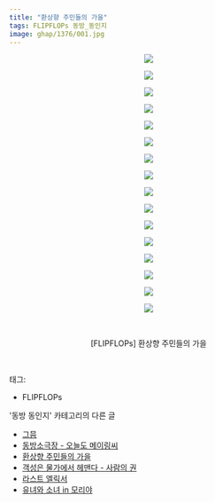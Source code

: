 ```yaml
---
title: "환상향 주민들의 가을"
tags: FLIPFLOPs 동방_동인지
image: ghap/1376/001.jpg
---
```

<div class="article">
<p style="text-align: center; clear: none; float: none;"><img src="{{ site.nasurl }}/ghap/1376/001.jpg"/></p>
<p style="text-align: center; clear: none; float: none;"><img src="{{ site.nasurl }}/ghap/1376/002.jpg"/></p>
<p style="text-align: center; clear: none; float: none;"><img src="{{ site.nasurl }}/ghap/1376/003.jpg"/></p>
<p style="text-align: center; clear: none; float: none;"><img src="{{ site.nasurl }}/ghap/1376/004.jpg"/></p>
<p style="text-align: center; clear: none; float: none;"><img src="{{ site.nasurl }}/ghap/1376/005.jpg"/></p>
<p style="text-align: center; clear: none; float: none;"><img src="{{ site.nasurl }}/ghap/1376/006.jpg"/></p>
<p style="text-align: center; clear: none; float: none;"><img src="{{ site.nasurl }}/ghap/1376/007.jpg"/></p>
<p style="text-align: center; clear: none; float: none;"><img src="{{ site.nasurl }}/ghap/1376/008.jpg"/></p>
<p style="text-align: center; clear: none; float: none;"><img src="{{ site.nasurl }}/ghap/1376/009.jpg"/></p>
<p style="text-align: center; clear: none; float: none;"><img src="{{ site.nasurl }}/ghap/1376/010.jpg"/></p>
<p style="text-align: center; clear: none; float: none;"><img src="{{ site.nasurl }}/ghap/1376/011.jpg"/></p>
<p style="text-align: center; clear: none; float: none;"><img src="{{ site.nasurl }}/ghap/1376/012.jpg"/></p>
<p style="text-align: center; clear: none; float: none;"><img src="{{ site.nasurl }}/ghap/1376/013.jpg"/></p>
<p style="text-align: center; clear: none; float: none;"><img src="{{ site.nasurl }}/ghap/1376/014.jpg"/></p>
<p style="text-align: center; clear: none; float: none;"><img src="{{ site.nasurl }}/ghap/1376/015.jpg"/></p>
<p style="text-align: center; clear: none; float: none;"><img src="{{ site.nasurl }}/ghap/1376/016.jpg"/></p>
<p style="text-align: center; clear: none; float: none;"><br/></p>
<p style="text-align: center; clear: none; float: none;">[FLIPFLOPs] 환상향 주민들의 가을</p>
<p><br/></p>
</div><div class="tagTrail">
<p>태그: </p>
<ul>
<li>FLIPFLOPs</li>
</ul>
</div><div class="another">
<p>'동방 동인지' 카테고리의 다른 글</p>
<ul>
<li><a href="/2016-08-06-ghap_1378">그믐</a></li>
<li><a href="/2016-08-06-ghap_1377">동방소극장 - 오늘도 메이링씨</a></li>
<li><a href="/2016-08-06-ghap_1376">환상향 주민들의 가을</a></li>
<li><a href="/2016-08-06-ghap_1375">객성은 물가에서 헤맨다 - 사람의 권</a></li>
<li><a href="/2016-08-06-ghap_1374">라스트 엘릭서</a></li>
<li><a href="/2016-08-06-ghap_1373">유녀와 소녀 in 모리야</a></li>
</ul>
</div><div class="cb_module cb_fluid">
<div class="cb_wrt cb_profile">
</div><!-- commentList close -->
</div>